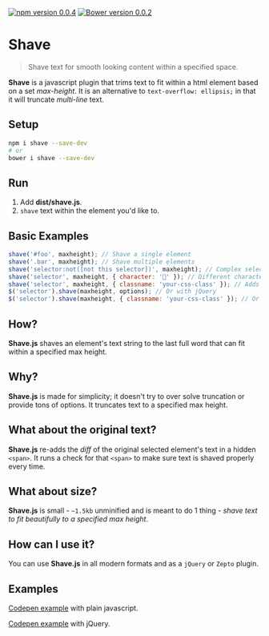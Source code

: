 [![npm version 0.0.4](https://badge.fury.io/js/truncated.js.svg)](https://www.npmjs.com/package/dollarshaveclub/shave)
[![Bower version 0.0.2](https://badge.fury.io/bo/truncated.js.svg)](https://github.com/yowainwright/dollarshaveclub/shave)

# Shave

> Shave text for smooth looking content within a specified space.

**Shave** is a javascript plugin that trims text to fit within a html element based on a set *max-height*. It is an alternative to `text-overflow: ellipsis;` in that it will truncate *multi-line* text.

## Setup

```sh
npm i shave --save-dev
# or
bower i shave --save-dev
```

## Run

1. Add **dist/shave.js**.
3. `shave` text within the element you'd like to.

## Basic Examples
```javascript
shave('#foo', maxheight); // Shave a single element
shave('.bar', maxheight); // Shave multiple elements
shave('selector:not([not this selector])', maxheight); // Complex selectors
shave('selector', maxheight, { character: '🍻' }); // Different character instead of an ellipsis
shave('selector', maxheight, { classname: 'your-css-class' }); // Adds a custom class name
$('selector').shave(maxheight, options); // Or with jQuery
$('selector').shave(maxheight, { classname: 'your-css-class' }); // Or with jQuery & options
```

## How?

**Shave.js** shaves an element's text string to the last full word that can fit within a specified max height.

## Why?

**Shave.js** is made for simplicity; it doesn't try to over solve truncation or provide tons of options. It truncates text to a specified max height.

## What about the original text?

**Shave.js** re-adds the _diff_ of the original selected element's text in a hidden `<span>`. It runs a check for that `<span>` to make sure text is shaved properly every time.

## What about size?

**Shave.js** is small - `~1.5kb` unminified and is meant to do 1 thing - _shave text to fit beautifully to a specified max height_.

## How can I use it?

You can use **Shave.js** in all modern formats and as a `jQuery` or `Zepto` plugin.

## Examples

[Codepen example](http://codepen.io/yowainwright/pen/5f471214df90f43c7996c5914c88e858/) with plain javascript.

[Codepen example](http://codepen.io/yowainwright/pen/c35ad7a281bc58ce6f89d2adb94c5d14/) with jQuery.

